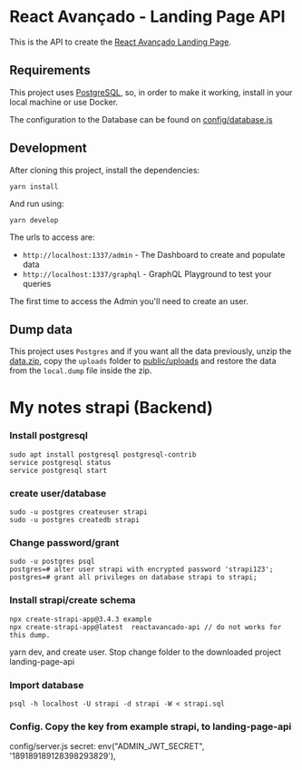 # React Avançado - Landing Page API

This is the API to create the [React Avançado Landing Page](https://reactavancado.com.br/).

## Requirements

This project uses [PostgreSQL](https://www.postgresql.org/), so, in order to make it working, install in your local machine or use Docker.

The configuration to the Database can be found on [config/database.js](config/database.js)

## Development

After cloning this project, install the dependencies:

```
yarn install
```

And run using:

```
yarn develop
```

The urls to access are:

- `http://localhost:1337/admin` - The Dashboard to create and populate data
- `http://localhost:1337/graphql` - GraphQL Playground to test your queries

The first time to access the Admin you'll need to create an user.

## Dump data

This project uses `Postgres` and if you want all the data previously, unzip the [data.zip](data.zip), copy the `uploads` folder to [public/uploads](public/uploads) and restore the data from the `local.dump` file inside the zip.

# My notes strapi (Backend)

### Install postgresql
```
sudo apt install postgresql postgresql-contrib
service postgresql status
service postgresql start
```

### create user/database
```
sudo -u postgres createuser strapi
sudo -u postgres createdb strapi
```

### Change password/grant
```
sudo -u postgres psql
postgres=# alter user strapi with encrypted password 'strapi123';
postgres=# grant all privileges on database strapi to strapi;
```

### Install strapi/create schema
```
npx create-strapi-app@3.4.3 example
npx create-strapi-app@latest  reactavancado-api // do not works for this dump.
```

yarn dev, and create user. Stop
change folder to the downloaded project landing-page-api

### Import database
```
psql -h localhost -U strapi -d strapi -W < strapi.sql
```

### Config. Copy the key from example strapi, to landing-page-api
config/server.js
secret: env("ADMIN_JWT_SECRET", '189189189128398293829'),
